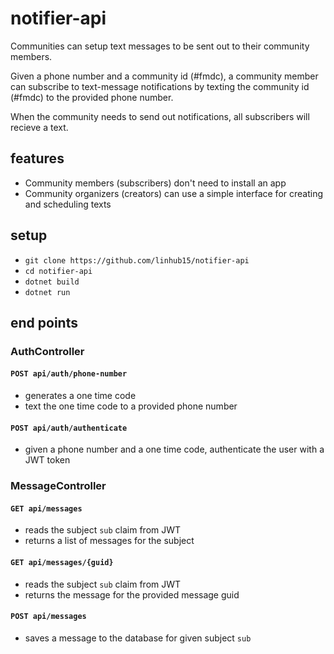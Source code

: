 # notifier-api

Communities can setup text messages to be sent out to their community members.

Given a phone number and a community id (#fmdc), a community member can
subscribe to text-message notifications by texting the community id (#fmdc) to
the provided phone number.

When the community needs to send out notifications, all subscribers will
recieve a text.

## features
* Community members (subscribers) don't need to install an app
* Community organizers (creators) can use a simple interface for creating and scheduling texts

## setup
* `git clone https://github.com/linhub15/notifier-api`
* `cd notifier-api`
* `dotnet build`
* `dotnet run`

## end points
### AuthController
#### `POST api/auth/phone-number`
* generates a one time code
* text the one time code to a provided phone number

#### `POST api/auth/authenticate`
* given a phone number and a one time code, authenticate the user with a JWT token


### MessageController
#### `GET api/messages`
* reads the subject `sub` claim from JWT 
* returns a list of messages for the subject

#### `GET api/messages/{guid}`
* reads the subject `sub` claim from JWT
* returns the message for the provided message guid

#### `POST api/messages`
* saves a message to the database for given subject `sub`